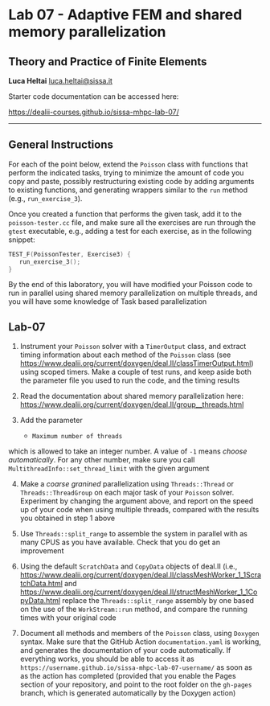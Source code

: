 #  Lab 07 - Adaptive FEM and shared memory parallelization
## Theory and Practice of Finite Elements

**Luca Heltai** <luca.heltai@sissa.it>

Starter code documentation can be accessed here:

https://dealii-courses.github.io/sissa-mhpc-lab-07/

* * * * *

## General Instructions

For each of the point below, extend the `Poisson` class with functions that
perform the indicated tasks, trying to minimize the amount of code you copy and
paste, possibly restructuring existing code by adding arguments to existing
functions, and generating wrappers similar to the `run` method (e.g.,
`run_exercise_3`).

Once you created a function that performs the given task, add it to the
`poisson-tester.cc` file, and make sure all the exercises are run through the
`gtest` executable, e.g., adding a test for each exercise, as in the following
snippet:

```C++
TEST_F(PoissonTester, Exercise3) {
   run_exercise_3();
}
```

By the end of this laboratory, you will have modified your Poisson code to run
in parallel using shared memory parallelization on multiple threads, and you
will have some knowledge of Task based parallelization
## Lab-07

1. Instrument your `Poisson` solver with a `TimerOutput` class, and extract
timing information about each method of the `Poisson` class (see
https://www.dealii.org/current/doxygen/deal.II/classTimerOutput.html) using
scoped timers. Make a couple of test runs, and keep aside both the parameter
file you used to run the code, and the timing results

2. Read the documentation about shared memory parallelization here:
   https://www.dealii.org/current/doxygen/deal.II/group__threads.html

3. Add the parameter
   
    - `Maximum number of threads`
   
which is allowed to take an integer number. A value of `-1` means *choose
automatically*. For any other number, make sure you call `MultithreadInfo::set_thread_limit` with the given argument

4. Make a *coarse granined* parallelization using `Threads::Thread` or
`Threads::ThreadGroup` on each major task of your `Poisson` solver. Experiment
by changing the argument above, and report on the speed up of your code when
using multiple threads, compared with the results you obtained in step 1 above

5. Use `Threads::split_range` to assemble the system in parallel with as many
CPUS as you have available. Check that you do get an improvement

6. Using the default `ScratchData` and `CopyData` objects of deal.II (i.e.,
https://www.dealii.org/current/doxygen/deal.II/classMeshWorker_1_1ScratchData.html
and
https://www.dealii.org/current/doxygen/deal.II/structMeshWorker_1_1CopyData.html
replace the `Threads::split_range` assembly by one based on the use of the
`WorkStream::run` method, and compare the running times with your original
code

7. Document all methods and members of the `Poisson` class, using `Doxygen`
syntax. Make sure that the GitHub Action `documentation.yaml` is working, and
generates the documentation of your code automatically. If everything works,
you should be able to access it as
`https://username.github.io/sissa-mhpc-lab-07-username/` as soon as as the
action has completed (provided that you enable the Pages section of your
repository, and point to the root folder on the `gh-pages` branch, which is
generated automatically by the Doxygen action)